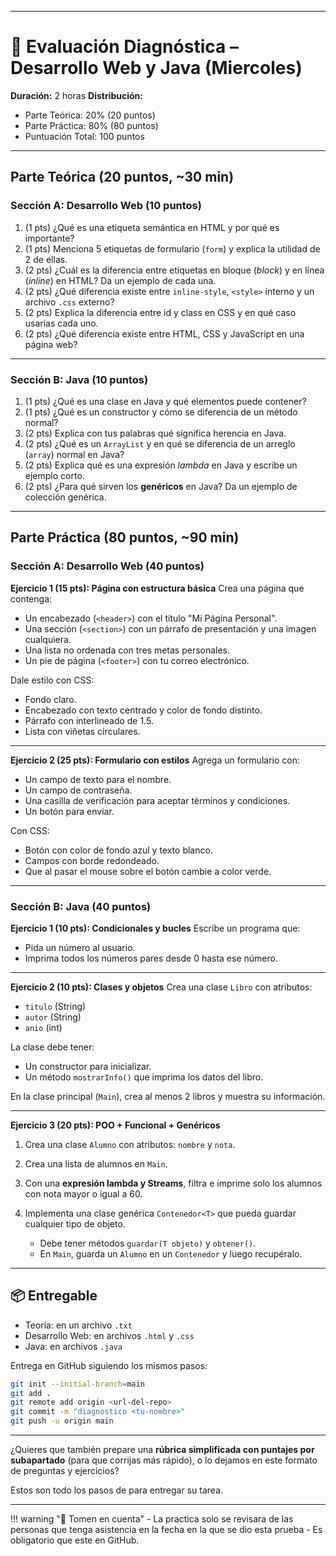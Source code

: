 
---

<!-- # 📘 Evaluación Diagnóstica – Desarrollo Web y Java (solucionado)

**Duración:** 2 horas  
**Distribución:**

- Parte Teórica: 20% (20 puntos)
    
- Parte Práctica: 80% (80 puntos)
    
- Puntuación Total: 100 puntos
    

---

## **Parte Teórica (20 puntos, ~30 min)**

### **Sección A: Desarrollo Web (10 puntos)**

1. (1 pts) ¿Qué diferencia existe entre HTML, CSS y JavaScript en una página web?

    Este es el `stack` de tecnologías que se usa en el desarrollo web es la base
    - `HTML`: nos permite hacer la maquetación de la página (el esqueleto)
    - `CSS`: se usa para que la página web tenga estilos, es decir la parte visual
    - `JS`: se encarga de la funcionalidad de la página web.
    
2. (1 pts) Menciona todas las etiquetas HTML que conoce y de una descripción de al menos 3 de ellas:

    - `div`
    - `section`
    - `aside`
    - `h1-h6`
    - `span`
    - `article`
    - `script`
    
3. (2 pts) ¿Qué es un "atributo" en HTML? Da un ejemplo.

    Un atributo es aquella que se le pasa a una etiqueta `html` en la apertura de la misma ej: `<div class=""></div>`
    
4. (2 pts) ¿Qué diferencia hay entre `id` y `class` en etiquetas HTML y como se usan en CSS?

    - `id`: se usa para asignar un identificador único a etiquetas HTML
    - `class`: permite agrupar muchas etiquetas HTML con una sola palabra
	   
5. (2 pts) ¿Qué es un archivo externo `.css` y por qué es recomendable usarlo?

    Es un archivo de estilos, usado para poder trabajar de una manera ordenada, es el lugar donde definimos todos los estilos de nuestra página web para luego enlazarlo a un archivo `.html`
    
    

### **Sección B: Java (10 puntos)**

1. (1 pts) ¿Qué significa que Java es un lenguaje "orientado a objetos"?

    Indica que nos soporta el paradigma POO, lo cual se enfoca en trabajar u organizar los datos y comportamientos en estructuras que se conocen como objetos, al seguir este enfoque se garantiza que el software que se desarrolla es modular, escalable y mantenible.
    
2. (1 pts) Explica qué es la JVM (Java Virtual Machine).

    Java funcion bajo el concepto `WORA` lo cual dignifica `Write once, run anywhere` (Escribe una vez, corre en cualquier lugar), una vez que nuestro codigo es compilado a `bytecode` con la JVM  que es la maquina virtual de java, podemos ejecutar nuestros programas en cualquier sistema.
    
3. (2 pts) Nombra los cuatro modificadores de acceso en Java y su alcance.

    - public: Accesible desde cualquier clase, sin importar el paquete.
    - protected: Accesible desde el mismo paquete y desde subclases, incluso en otros paquetes.
    - default: Accesible solo dentro del mismo paquete. También se llama package-private.
    - private: Accesible solo dentro de la misma clase donde se declara.

    
4. (1 pts) ¿Qué es una variable y cómo se declara en Java?

    Una variable es donde nosotros almacenamos datos (una cajita), estos datos se guardan de manera temporal `<tipo de dato> <nombre variable> = <valor>;` ej `int num = 16;
    
5. (1 pts) ¿Cuál es la diferencia entre `==` y `.equals()` en Java?

    - `==`: nos permite compara valores con tipos de datos primitivos
    - `.equals()`: para comparar objetos
    
6. (2 pts) ¿Qué es una **interfaz funcional** en Java? Da un ejemplo conocido.

    las interfaces funcionales con aquellas interfaces en java que solo definen un metodo abstracto tambien conocidos como `SAM` en su cuerpo. Para buenas practicas se les suele dar el decorador `@FunctionalInterface`
    Ejemplo:
    ```java
    @FunctionalInterface
    public interface Runnable{
        void run();
    }
    ```
    
7. (2 pts) ¿Para qué sirven las **expresiones lambda** (funciones anónimas) en Java?
    Son funciones anonimas que no necesitan un nombre para ser declarados
    
8. (2 pts) ¿Qué ventaja ofrecen los **genéricos** (`Generics`) en Java al momento de programar?

    Los genericos es una parigma en donde nos se nos permite declarar claes y funciones con tipos de datos parametrizados

    

---

## **Parte Práctica (80 puntos, ~90 min)**

### **Sección A: Desarrollo Web (40 puntos)**

**Ejercicio 1 (15 pts): HTML y CSS básicos**  
Crea una página sencilla que contenga:

- Un título principal con tu nombre.
    
- Un párrafo con una breve presentación.
    
- Una lista con 3 de tus hobbies.
    
- Un enlace a tu sitio favorito.
	
-  Una tabla de 2 columnas y 3 filas con datos ficticios.
    
- Dale estilo con CSS:
    
    - Fondo de color.
        
    - Títulos en otro color y centrados.
        
    - Lista con viñetas cuadradas.

- Solucionado

```html
<h1>YOUR NAME</h1>
    <P>Lorem ipsum dolor sit amet consectetur adipisicing elit. Provident autem libero illum porro culpa, necessitatibus
        nostrum consequuntur exercitationem quidem sit enim minus itaque minima eligendi labore facilis consequatur sint
        recusandae.
        Sit, laudantium libero dignissimos officiis quisquam ut aut mollitia veritatis obcaecati illo illum ratione
        porro asperiores delectus, beatae saepe at temporibus, minus inventore adipisci sapiente consectetur
        praesentium! Fugiat, amet nulla?
        Doloremque assumenda nisi eaque, amet, voluptatibus voluptatem molestiae quasi recusandae nesciunt quidem
        ducimus nobis qui officiis veritatis neque iusto dolore ex dolores totam ut quisquam rem! A, dolorum? Neque, ad!
        Exercitationem libero voluptates incidunt, perferendis illum voluptatem saepe est? Deserunt, nulla. Perferendis
        aperiam consequuntur delectus labore maxime deleniti voluptatum odio quas voluptate. Mollitia eum quasi quam ad
        velit eos nam.</P>

    <ol>
        <li>Hobby 1</li>
        <li>Hobby 2</li>
        <li>Hobby 3</li>
    </ol>

    <a href="https://github.com/KEVIN-117">
        <button>My GitHub</button>
    </a>

    <table>
        <thead>
            <tr>
                <th>Firstname</th>
                <th>Lastname</th>
                <th>Age</th>
            </tr>
        </thead>
        <tbody>
            <tr>
                <td>John</td>
                <td>Doe</td>
                <td>25</td>
            </tr>
            <tr>
                <td>Mary</td>
                <td>Moe</td>
                <td>50</td>
            </tr>
            <tr>
                <td>July</td>
                <td>Dooley</td>
                <td>40</td>
            </tr>
        </tbody>
    </table>
```

```css
<style>

        body {
            background-color: lightgray;
            margin: 20px;
            padding: 20px;
        }

        h1 {
            color: blue;
            text-align: center;
            font-family: Arial, sans-serif;
            font-size: 36px;
        }

        p {
            font-family: 'Times New Roman', Times, serif;
            font-size: 18px;
            line-height: 1.6;
            color: #333;
        }

        ol {
            margin: 20px 0;
            padding-left: 20px;
        }

        li {
            margin-bottom: 10px;
            font-size: 16px;
        }

        button {
            background-color: #4CAF50;
            color: white;
            padding: 10px 20px;
            border: none;
            border-radius: 5px;
            cursor: pointer;
            font-size: 16px;
        }

        button:hover {
            background-color: #45a049;
        }

        table {
            width: 100%;
            border-collapse: collapse;
            margin-top: 20px;
        }

        th, td {
            border: 1px solid #ddd;
            padding: 8px;
            text-align: left;
        }

        th {
            background-color: #f2f2f2;
        }

        tr:nth-child(even) {
            background-color: #f9f9f9;
        }
        tr:hover {
            background-color: #ddd;
        }
    </style>
```

- Resultado

![alt text](image.png)
	
**Ejercicio 2 (25 pts): Página con formulario**  
Agrega a la página un **formulario sencillo** con:
	
- Un campo de texto para el nombre.
    
- Un campo de correo electrónico.
    
- Una lista desplegable con tres opciones de carrera universitaria.
    
- Un botón para enviar.
	
	> No es necesario que funcione el envío, solo la estructura y el estilo.

- Solucionado

```html
<form action="">
        <label for="name">Name:</label>
        <input type="text" id="name" name="name" required>
        <br><br>
        <label for="email">Email:</label>
        <input type="email" id="email" name="email" required>
        <br><br>
        <label for="degree">Degree:</label>
        <select id="degree" name="degree" required>
            <option value="">Select your degree</option>
            <option value="bachelors">Bachelor's</option>
            <option value="masters">Master's</option>
            <option value="phd">PhD</option>
        </select>
        <br><br>
        <button type="submit">Submit</button>
    </form>
```

---

### **Sección B: Java (40 puntos)**

**Ejercicio 1 (10 pts): Variables y condicionales**  
Escribe un programa en Java que:

- Pida la edad de un usuario.
    ```java
    Scanner sc = new Scanner(System.in);
    int age = sc.nextInt();
    ```
    
- Si es menor de 18, imprima: _"Eres menor de edad"_.
    ```java
    if(age < 18){
        System.out.println("Eres menor de edad");
    }
    ```
    
- Si es 18 o más, imprima: _"Eres mayor de edad"_.
    ```java
    else {
        System.out.println("Eres mayor de edad");
    }
    ```
    

**Ejercicio 2 (10 pts): Clases y métodos**  
Crea una clase `Estudiante` con los siguientes atributos:

- `nombre` (String)
    
- `edad` (int)
    
- `carrera` (String)
    
    ```java
    public class Estudent{
        private String name;
        private Integer age;
        private String degree;
    }
    ```

La clase debe tener:

- Un constructor para inicializar los valores.
    ```java
    public Estudent(String name, Integer age, String degree){
        this.name = name;
        this.age = age;
        this.degree = degree;
    }
    ```
    
- Un método `presentarse()` que imprima:
    
    > "Hola, me llamo [nombre], tengo [edad] años y estudio [carrera]."

    ```java
    public void take(){
        System.out.println("Hola, me llamo" + this.name +" tengo "+ this.edad + " años y estudio " + this.degree);
    }
    ```
    
	En la clase principal (`Main`), crea dos estudiantes y haz que se presenten.

    ```java
    Estudent est1 =  new Estudent("alguien", 23, "Ciencias de la computacion");
    Estudent est2 =  new Estudent("alguien", 23, "Desarrollo de software");

    est1.take();
    est2.take();
    ```


**Ejercicio 3 (20 pts): Programación orientada a objetos, funcional y genérica**

1. Crea una clase `Producto` con atributos: `nombre` (String) y `precio` (double).

```java
public class Product{
    private String name;
    private Double price;

    public Product(String name, Double price){
        this.name = name; 
        this.price = price; 
    }

    // getters y setters
}
```
    
2. Crea una lista de varios productos en la clase principal (`Main`).

```java
List<Product> products = new ArrayList<>();
```
    
3. Utiliza una **expresión lambda** para filtrar e imprimir solo los productos cuyo precio sea mayor a 50.

```java
products.Stream.filter(product -> {
    if(product.getPrice() > 50){
        return product
    }
});
```
4. Crea una clase genérica `Caja<T>` que permita guardar un objeto de cualquier tipo.

- Debe tener un método `guardar(T objeto)` y `obtener()` que devuelva el objeto.

    ```java
    public class Box<T>{
        private T obj
        public void save(T obj){
            this.obj = obj;

        }

        public T get(){
            return this.obj;
        }
    }
    ```
    
        
    - En `Main`, guarda un objeto `Producto` en una `Caja` y luego recupéralo para mostrarlo en consola.
    
    ```java
    Box<Product> box =  new Box<>();
    Product product1 = new Product("Milk", 12.5);
    box.save(product1);
    Product product2 = box.get();

    System.out.println(product2);
    ```
---



!!! note "✅ Con esta evaluación"
    Nos permitirá ver desde donde debemos iniciar:

    - En **web**, validas si saben estructurar y dar estilo, sin necesidad de entrar en lógica compleja de JS.
    - En **Java**, verificas si entienden lo básico (POO), y también si han escuchado o trabajado algo de **funcional** (lambdas) y **genérico** (clases genéricas).



## Entregable

Debera generar archivos con la extencion correspondiente:

- para las preguntas teoricas en un archivo `.txt`
- para las preguntas practicas
    - web: `.html` y `.css`
    - java: `.java`

Para la entrega de la misma debera seguir los siguientes pasos

1. Debe crear un reposirotrio en github en su cuenta
2. Ejecute los siguientes comando en la terminal de su preferencia:
```
git init --initial-branch=main # inicializamos la rama
git add .
git remote add origin <url> # la url lo encuentra en la web de GitHub en el lugar donde llego a crear su repo
git commit -m "parctica 0 <su nombre>"
git push -u origin main
```

Estos son todo los pasos de para entregar su tarea.

---
!!! warning "🤖 Tomen en cuenta"
    - La practica solo se revisara de las personas que tenga asistencia en la fecha en la que se dio esta prueba
    - Es obligatorio que este en GitHub. -->


# 📘 Evaluación Diagnóstica – Desarrollo Web y Java (Miercoles)

**Duración:** 2 horas
**Distribución:**

* Parte Teórica: 20% (20 puntos)
* Parte Práctica: 80% (80 puntos)
* Puntuación Total: 100 puntos

---

## **Parte Teórica (20 puntos, \~30 min)**

### **Sección A: Desarrollo Web (10 puntos)**

1. (1 pts) ¿Qué es una etiqueta semántica en HTML y por qué es importante?
2. (1 pts) Menciona 5 etiquetas de formulario (`form`) y explica la utilidad de 2 de ellas.
3. (2 pts) ¿Cuál es la diferencia entre etiquetas en bloque (*block*) y en línea (*inline*) en HTML? Da un ejemplo de cada una.
4. (2 pts) ¿Qué diferencia existe entre `inline-style`, `<style>` interno y un archivo `.css` externo?
5. (2 pts) Explica la diferencia entre id y class en CSS y en qué caso usarías cada uno.
6. (2 pts) ¿Qué diferencia existe entre HTML, CSS y JavaScript en una página web?

---

### **Sección B: Java (10 puntos)**

1. (1 pts) ¿Qué es una clase en Java y qué elementos puede contener?
2. (1 pts) ¿Qué es un constructor y cómo se diferencia de un método normal?
3. (2 pts) Explica con tus palabras qué significa herencia en Java.
4. (2 pts) ¿Qué es un `ArrayList` y en qué se diferencia de un arreglo (`array`) normal en Java?
5. (2 pts) Explica qué es una expresión *lambda* en Java y escribe un ejemplo corto.
6. (2 pts) ¿Para qué sirven los **genéricos** en Java? Da un ejemplo de colección genérica.

---

## **Parte Práctica (80 puntos, \~90 min)**

### **Sección A: Desarrollo Web (40 puntos)**

**Ejercicio 1 (15 pts): Página con estructura básica**
Crea una página que contenga:

* Un encabezado (`<header>`) con el título "Mi Página Personal".
* Una sección (`<section>`) con un párrafo de presentación y una imagen cualquiera.
* Una lista no ordenada con tres metas personales.
* Un pie de página (`<footer>`) con tu correo electrónico.

Dale estilo con CSS:

* Fondo claro.
* Encabezado con texto centrado y color de fondo distinto.
* Párrafo con interlineado de 1.5.
* Lista con viñetas circulares.

---

**Ejercicio 2 (25 pts): Formulario con estilos**
Agrega un formulario con:

* Un campo de texto para el nombre.
* Un campo de contraseña.
* Una casilla de verificación para aceptar términos y condiciones.
* Un botón para enviar.

Con CSS:

* Botón con color de fondo azul y texto blanco.
* Campos con borde redondeado.
* Que al pasar el mouse sobre el botón cambie a color verde.

---

### **Sección B: Java (40 puntos)**

**Ejercicio 1 (10 pts): Condicionales y bucles**
Escribe un programa que:

* Pida un número al usuario.
* Imprima todos los números pares desde 0 hasta ese número.

---

**Ejercicio 2 (10 pts): Clases y objetos**
Crea una clase `Libro` con atributos:

* `titulo` (String)
* `autor` (String)
* `anio` (int)

La clase debe tener:

* Un constructor para inicializar.
* Un método `mostrarInfo()` que imprima los datos del libro.

En la clase principal (`Main`), crea al menos 2 libros y muestra su información.

---

**Ejercicio 3 (20 pts): POO + Funcional + Genéricos**

1. Crea una clase `Alumno` con atributos: `nombre` y `nota`.
2. Crea una lista de alumnos en `Main`.
3. Con una **expresión lambda y Streams**, filtra e imprime solo los alumnos con nota mayor o igual a 60.
4. Implementa una clase genérica `Contenedor<T>` que pueda guardar cualquier tipo de objeto.

   * Debe tener métodos `guardar(T objeto)` y `obtener()`.
   * En `Main`, guarda un `Alumno` en un `Contenedor` y luego recupéralo.

---

## 📦 Entregable

* Teoría: en un archivo `.txt`
* Desarrollo Web: en archivos `.html` y `.css`
* Java: en archivos `.java`

Entrega en GitHub siguiendo los mismos pasos:

```bash
git init --initial-branch=main
git add .
git remote add origin <url-del-repo>
git commit -m "diagnostico <tu-nombre>"
git push -u origin main
```

---

¿Quieres que también prepare una **rúbrica simplificada con puntajes por subapartado** (para que corrijas más rápido), o lo dejamos en este formato de preguntas y ejercicios?

Estos son todo los pasos de para entregar su tarea.

---
!!! warning "🤖 Tomen en cuenta"
    - La practica solo se revisara de las personas que tenga asistencia en la fecha en la que se dio esta prueba
    - Es obligatorio que este en GitHub.
